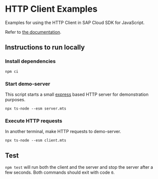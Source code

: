 # HTTP Client Examples

Examples for using the HTTP Client in SAP Cloud SDK for JavaScript.

Refer to [the documentation](https://sap.github.io/cloud-sdk/docs/js/features/connectivity/generic-http-client).

## Instructions to run locally

### Install dependencies

```
npm ci
```

### Start demo-server

This script starts a small [express](https://expressjs.com/) based HTTP server for demonstration purposes.

```
npx ts-node --esm server.mts
```

### Execute HTTP requests

In another terminal, make HTTP requests to demo-server.

```
npx ts-node --esm client.mts
```

## Test

`npm test` will run both the client and the server and stop the server after a few seconds.
Both commands should exit with code `0`.
